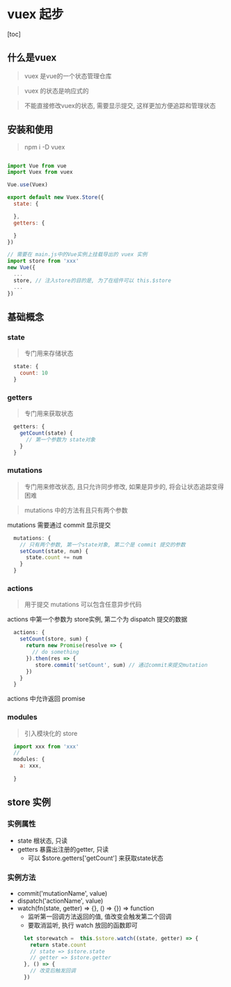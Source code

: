 

# vuex 起步

[toc]

## 什么是vuex

> vuex 是vue的一个状态管理仓库

> vuex 的状态是响应式的

> 不能直接修改vuex的状态, 需要显示提交, 这样更加方便追踪和管理状态

## 安装和使用

> npm i -D vuex

```javaScript

import Vue from vue
import Vuex from vuex

Vue.use(Vuex)

export default new Vuex.Store({
  state: {

  },
  getters: {

  }
})

// 需要在 main.js中的Vue实例上挂载导出的 vuex 实例
import store from 'xxx'
new Vue({
  ...
  store, // 注入store的目的是, 为了在组件可以 this.$store
  ...
})

```

## 基础概念

### state
> 专门用来存储状态

```javaScript
  state: {
    count: 10
  }

```

### getters
> 专门用来获取状态

```javaScript
  getters: {
    getCount(state) {
      // 第一个参数为 state对象
    }
  }

```

### mutations
> 专门用来修改状态, 且只允许同步修改, 如果是异步的, 将会让状态追踪变得困难

> mutations 中的方法有且只有两个参数

mutations 需要通过 commit 显示提交
```javaScript
  mutations: {
    // 只有两个参数, 第一个state对象, 第二个是 commit 提交的参数
    setCount(state, num) {
      state.count += num
    }
  }

```

### actions
> 用于提交 mutations
> 可以包含任意异步代码

actions 中第一个参数为 store实例, 第二个为 dispatch 提交的数据
```JavaScript
  actions: {
    setCount(store, sum) {
      return new Promise(resolve => {
        // do something
      }).then(res => {
         store.commit('setCount', sum) // 通过commit来提交mutation
      })
    }
  }
```

actions 中允许返回 promise

### modules
> 引入模块化的 store

```javaScript
  import xxx from 'xxx'
  //
  modules: {
    a: xxx, 
  
  }

```

## store 实例

### 实例属性
+ state 根状态, 只读
+ getters 暴露出注册的getter, 只读
  + 可以 $store.getters['getCount'] 来获取state状态
  
### 实例方法
+ commit('mutationName', value)
+ dispatch('actionName', value)
+ watch(fn(state, getter) => {}, () => {}) => function
  + 监听第一回调方法返回的值, 值改变会触发第二个回调
  + 要取消监听, 执行 watch 放回的函数即可
  ```javaScript
    let storewatch =  this.$store.watch((state, getter) => {
      return state.count
      // state => $store.state
      // getter => $store.getter
    }, () => {
      // 改变后触发回调
    })
  ```




